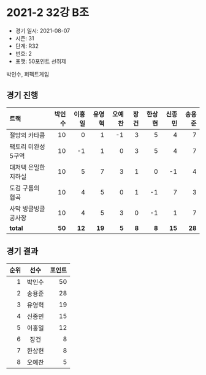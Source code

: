 # 2021-2 32강 B조

- 경기 일시: 2021-08-07
- 시즌: 31
- 단계: R32
- 번호: 2
- 포맷: 50포인트 선취제



박인수, 퍼펙트게임

## 경기 진행

| 트랙 | 박인수 | 이홍일 | 유영혁 | 오예찬 | 장건 | 한상현 | 신종민 | 송용준 |
|:---|---:|---:|---:|---:|---:|---:|---:|---:|
| 절망의 카타콤 | 10 | 0 | 1 | -1 | 3 | 5 | 4 | 7 |
| 팩토리 미완성 5구역 | 10 | -1 | 1 | 0 | 3 | 5 | 4 | 7 |
| 대저택 은밀한 지하실 | 10 | 5 | 7 | 3 | 1 | 0 | -1 | 4 |
| 도검 구름의 협곡 | 10 | 4 | 5 | 0 | 1 | -1 | 7 | 3 |
| 사막 빙글빙글 공사장 | 10 | 4 | 5 | 3 | 0 | -1 | 1 | 7 |
| __total__ | __50__ | __12__ | __19__ | __5__ | __8__ | __8__ | __15__ | __28__ |




## 경기 결과

| 순위 | 선수 | 포인트 |
|---:|:---:|---:|
| 1 | 박인수 | 50 |
| 2 | 송용준 | 28 |
| 3 | 유영혁 | 19 |
| 4 | 신종민 | 15 |
| 5 | 이홍일 | 12 |
| 6 | 장건 | 8 |
| 7 | 한상현 | 8 |
| 8 | 오예찬 | 5 |

